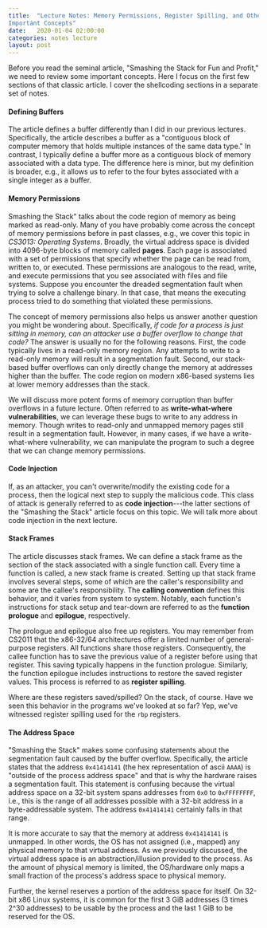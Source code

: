 ```yaml
---
title:  "Lecture Notes: Memory Permissions, Register Spilling, and Other
Important Concepts"
date:   2020-01-04 02:00:00
categories: notes lecture
layout: post
---
```



Before you read the seminal article, "Smashing the Stack for Fun and Profit,"
we need to review some important concepts. Here I focus on the first few
sections of that classic article. I cover the shellcoding sections in a
separate set of notes.
 

#### Defining Buffers

The article defines a buffer differently than I did in our previous lectures.
Specifically, the article describes a buffer as a "contiguous block of computer
memory that holds multiple instances of the same data type." In contrast, I
typically define a buffer more as a contiguous block of memory associated with
a data type. The difference here is minor, but my definition is broader, e.g.,
it allows us to refer to the four bytes associated with a single integer as a
buffer.
 

#### Memory Permissions

Smashing the Stack" talks about the code region of memory as being marked as
read-only. Many of you have probably come across the concept of memory
permissions before in past classes, e.g., we cover this topic in *CS3013:
Operating Systems*. Broadly, the virtual address space is divided into
4096-byte blocks of memory called **pages**.  Each page is associated with a
set of permissions that specify whether the page can be read from, written to,
or executed. These permissions are analogous to the read, write, and execute
permissions that you see associated with files and file systems. Suppose you
encounter the dreaded segmentation fault when trying to solve a challenge
binary. In that case, that means the executing process tried to do something
that violated these permissions.

The concept of memory permissions also helps us answer another question you
might be wondering about.  Specifically, *if code for a process is just sitting
in memory, can an attacker use a buffer overflow to change that code?* The
answer is usually no for the following reasons. First, the code typically lives
in a read-only memory region. Any attempts to write to a read-only memory will
result in a segmentation fault. Second, our stack-based buffer overflows can
only directly change the memory at addresses higher than the buffer. The code
region on modern x86-based systems lies at lower memory addresses than the
stack. 

We will discuss more potent forms of memory corruption than buffer overflows in
a future lecture. Often referred to as **write-what-where vulnerabilities**, we
can leverage these bugs to write to any address in memory. Though writes to
read-only and unmapped memory pages still result in a segmentation fault.
However, in many cases, if we have a write-what-where vulnerability, we can
manipulate the program to such a degree that we can change memory permissions.


#### Code Injection

If, as an attacker, you can't overwrite/modify the existing code for a process,
then the logical next step to supply the malicious code. This class of attack
is generally referred to as **code injection**---the latter sections of the
"Smashing the Stack" article focus on this topic. We will talk more about code
injection in the next lecture.


#### Stack Frames

The article discusses stack frames. We can define a stack frame as the section
of the stack associated with a single function call. Every time a function is
called, a new stack frame is created. Setting up that stack frame involves
several steps, some of which are the caller's responsibility and some are the
callee's responsibility. The **calling convention** defines this behavior, and
it varies from system to system. Notably, each function's instructions for
stack setup and tear-down are referred to as the **function prologue** and
**epilogue**, respectively.

The prologue and epilogue also free up registers. You may remember from CS2011
that the x86-32/64 architectures offer a limited number of general-purpose
registers. All functions share those registers. Consequently, the callee
function has to save the previous value of a register before using that
register. This saving typically happens in the function prologue. Similarly,
the function epilogue includes instructions to restore the saved register
values. This process is referred to as **register spilling**.

Where are these registers saved/spilled? On the stack, of course. Have we seen
this behavior in the programs we've looked at so far? Yep, we've witnessed
register spilling used for the `rbp` registers. 
 

#### The Address Space

"Smashing the Stack" makes some confusing statements about the segmentation
fault caused by the buffer overflow. Specifically, the article states that the
address `0x41414141` (the hex representation of ascii `AAAA`) is "outside of
the process address space" and that is why the hardware raises a segmentation
fault. This statement is confusing because the virtual address space on a
32-bit system spans addresses from `0x0` to `0xFFFFFFFF`, i.e.,  this is the
range of all addresses possible with a 32-bit address in a byte-addressable
system. The address `0x41414141` certainly falls in that range.

It is more accurate to say that the memory at address `0x41414141` is unmapped.
In other words, the OS has not assigned (i.e., mapped) any physical memory to
that virtual address. As we previously discussed, the virtual address space is
an abstraction/illusion provided to the process. As the amount of physical
memory is limited, the OS/hardware only maps a small fraction of the process's
address space to physical memory.

Further, the kernel reserves a portion of the address space for itself. On
32-bit x86 Linux systems, it is common for the first 3 GiB addresses (3 times
2^30 addresses) to be usable by the process and the last 1 GiB to be reserved
for the OS. 

